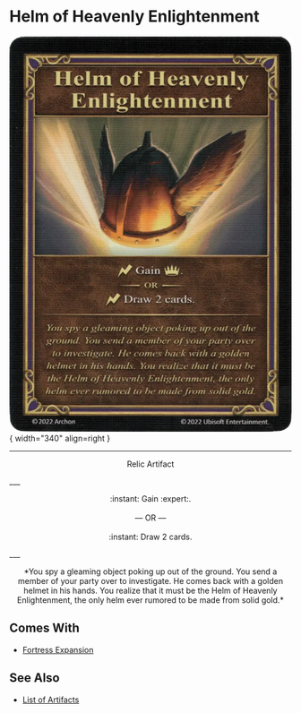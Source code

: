 # Helm of Heavenly Enlightenment

![Helm of Heavenly Enlightenment](../assets/artifacts_relic-helm_of_heavenly_enlightenment.webp){ width="340" align=right }
___
<p style="text-align: center;" markdown>Relic Artifact</p>
___
<p style="text-align: center;" markdown>:instant: Gain :expert:.<br><br>— OR —<br><br>:instant: Draw 2 cards.</p>
___
<p style="text-align: center;" markdown>*You spy a gleaming object poking up out of the ground. You send a member of your party over to investigate. He comes back with a golden helmet in his hands. You realize that it must be the Helm of Heavenly Enlightenment, the only helm ever rumored to be made from solid gold.*</p>


## Comes With

- [Fortress Expansion](../content.md)


## See Also

- [List of Artifacts](../artifacts.md)

